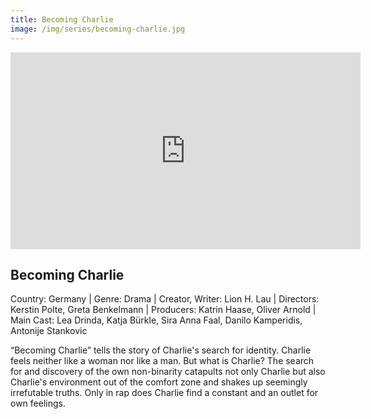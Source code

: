 ```yaml
---
title: Becoming Charlie 
image: /img/series/becoming-charlie.jpg
---
```

<iframe width="560" height="315" src="https://player.vimeo.com/video/922379421?h=532abf9349&amp;badge=0&amp;autopause=0&amp;player_id=0&amp;app_id=58479" frameborder="0" allow="accelerometer; autoplay; encrypted-media; gyroscope; picture-in-picture" allowfullscreen></iframe>

## Becoming Charlie
Country: Germany | Genre: Drama | Creator, Writer: Lion H. Lau | Directors: Kerstin Polte, Greta Benkelmann | Producers: Katrin Haase, Oliver Arnold | Main Cast: Lea Drinda, Katja Bürkle, Sira Anna Faal, Danilo Kamperidis, Antonije Stankovic

“Becoming Charlie” tells the story of Charlie's search for identity. Charlie feels neither like a woman nor like a man. But what is Charlie? The search for and discovery of the own non-binarity catapults not only Charlie but also Charlie's environment out of the comfort zone and shakes up seemingly irrefutable truths. Only in rap does Charlie find a constant and an outlet for own feelings.
